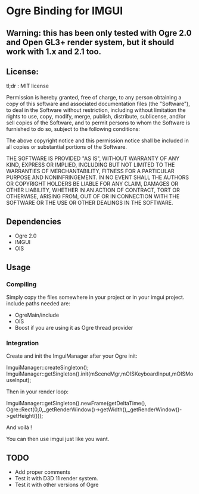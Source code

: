# Ogre Binding for IMGUI #

## Warning: this has been only tested with Ogre 2.0 and Open GL3+ render system, but it should work with 1.x and 2.1 too. ##

## License: ##

tl;dr : MIT license

Permission is hereby granted, free of charge, to any person obtaining a copy
of this software and associated documentation files (the "Software"), to deal
in the Software without restriction, including without limitation the rights
to use, copy, modify, merge, publish, distribute, sublicense, and/or sell
copies of the Software, and to permit persons to whom the Software is
furnished to do so, subject to the following conditions:

The above copyright notice and this permission notice shall be included in
all copies or substantial portions of the Software.

THE SOFTWARE IS PROVIDED "AS IS", WITHOUT WARRANTY OF ANY KIND, EXPRESS OR
IMPLIED, INCLUDING BUT NOT LIMITED TO THE WARRANTIES OF MERCHANTABILITY,
FITNESS FOR A PARTICULAR PURPOSE AND NONINFRINGEMENT. IN NO EVENT SHALL THE
AUTHORS OR COPYRIGHT HOLDERS BE LIABLE FOR ANY CLAIM, DAMAGES OR OTHER
LIABILITY, WHETHER IN AN ACTION OF CONTRACT, TORT OR OTHERWISE, ARISING FROM,
OUT OF OR IN CONNECTION WITH THE SOFTWARE OR THE USE OR OTHER DEALINGS IN
THE SOFTWARE.

## Dependencies ##

* Ogre 2.0
* IMGUI
* OIS

## Usage ##

### Compiling ###

Simply copy the files somewhere in your project or in your imgui project. include paths needed are:
* OgreMain/include
* OIS
* Boost if you are using it as Ogre thread provider

### Integration ###

Create and init the ImguiManager after your Ogre init:

ImguiManager::createSingleton();
ImguiManager::getSingleton().init(mSceneMgr,mOISKeyboardInput,mOISMouseInput);

Then in your render loop:

ImguiManager::getSingleton().newFrame(getDeltaTime(), Ogre::Rect(0,0,_getRenderWindow()->getWidth(),_getRenderWindow()->getHeight()));

And voilà !

You can then use imgui just like you want.

## TODO ##

* Add proper comments
* Test it with D3D 11 render system.
* Test it with other versions of Ogre